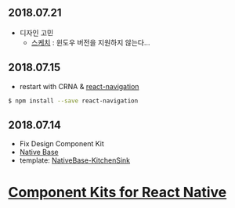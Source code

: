 ## 2018.07.21 
- 디자인 고민
    - [스케치](https://www.sketchapp.com/) : 윈도우 버전을 지원하지 않는다...

## 2018.07.15 
- restart with CRNA & [react-navigation](https://reactnavigation.org/docs/en/getting-started.html)
```bash
$ npm install --save react-navigation
```

## 2018.07.14
- Fix Design Component Kit
- [Native Base](https://nativebase.io/)
- template: [NativeBase-KitchenSink](https://github.com/GeekyAnts/NativeBase-KitchenSink/tree/CRNA)

# [Component Kits for React Native](https://medium.com/@ste.grider/component-kits-for-react-native-84eff4b321b9)